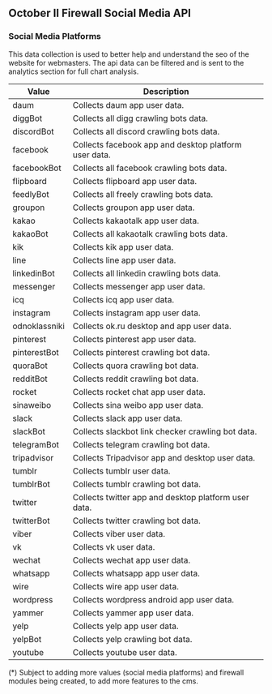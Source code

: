 ## October II Firewall Social Media API

### Social Media Platforms

This data collection is used to better help and understand the seo of the website for webmasters. The api data can be filtered and is sent to the analytics section for full chart analysis.

Value | Description
---|---
daum | Collects daum app user data.
diggBot | Collects all digg crawling bots data.
discordBot | Collects all discord crawling bots data.
facebook | Collects facebook app and desktop platform user data.
facebookBot | Collects all facebook crawling bots data.
flipboard | Collects flipboard app user data.
feedlyBot | Collects all freely crawling bots data.
groupon | Collects groupon app user data.
kakao | Collects kakaotalk app user data.
kakaoBot | Collects all kakaotalk crawling bots data.
kik | Collects kik app user data.
line | Collects line app user data.
linkedinBot | Collects all linkedin crawling bots data.
messenger | Collects messenger app user data.
icq | Collects icq app user data.
instagram | Collects instagram app user data.
odnoklassniki | Collects ok.ru desktop and app user data.
pinterest | Collects pinterest app user data.
pinterestBot | Collects pinterest crawling bot data.
quoraBot | Collects quora crawling bot data.
redditBot | Collects reddit crawling bot data.
rocket | Collects rocket chat app user data.
sinaweibo | Collects sina weibo app user data.
slack | Collects slack app user data.
slackBot | Collects slackbot link checker crawling bot data.
telegramBot | Collects telegram crawling bot data.
tripadvisor | Collects Tripadvisor app and desktop user data.
tumblr | Collects tumblr user data.
tumblrBot | Collects tumblr crawling bot data.
twitter | Collects twitter app and desktop platform user data.
twitterBot | Collects twitter crawling bot data.
viber | Collects viber user data.
vk | Collects vk user data.
wechat | Collects wechat app user data.
whatsapp | Collects whatsapp app user data.
wire | Collects wire app user data.
wordpress | Collects wordpress android app user data.
yammer | Collects yammer app user data.
yelp | Collects yelp app user data.
yelpBot | Collects yelp crawling bot data.
youtube | Collects youtube user data.

(*) Subject to adding more values (social media platforms) and firewall modules being created, to add more features to the cms.
